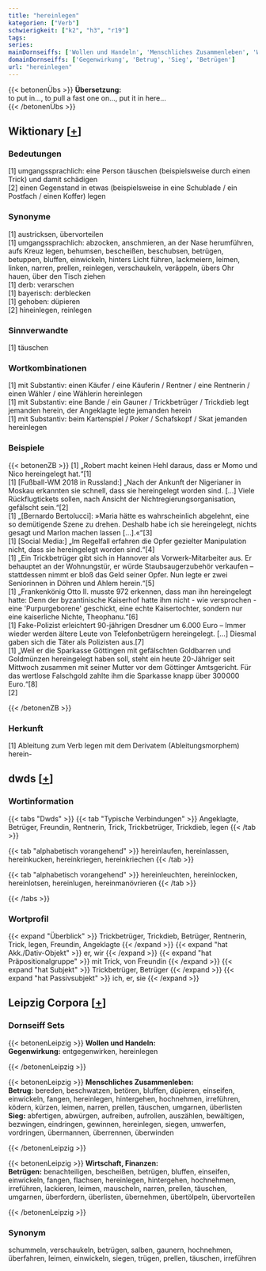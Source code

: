 ```yaml
---
title: "hereinlegen"
kategorien: ["Verb"]
schwierigkeit: ["k2", "h3", "r19"]
tags:
series:
mainDornseiffs: ['Wollen und Handeln', 'Menschliches Zusammenleben', 'Wirtschaft, Finanzen']
domainDornseiffs: ['Gegenwirkung', 'Betrug', 'Sieg', 'Betrügen']
url: "hereinlegen"
---
```


{{< betonenÜbs >}}
**Übersetzung:**  
to put in..., to pull a fast one on..., put it in here...  
{{< /betonenÜbs >}}

## Wiktionary [[+](https://de.wiktionary.org/wiki/hereinlegen)]

### Bedeutungen
[1] umgangssprachlich: eine Person täuschen (beispielsweise durch einen Trick) und damit schädigen  
[2] einen Gegenstand in etwas (beispielsweise in eine Schublade / ein Postfach / einen Koffer) legen  

### Synonyme
[1] austricksen, übervorteilen  
[1] umgangssprachlich: abzocken, anschmieren, an der Nase herumführen, aufs Kreuz legen, behumsen, bescheißen, beschubsen, betrügen, betuppen, bluffen, einwickeln, hinters Licht führen, lackmeiern, leimen, linken, narren, prellen, reinlegen, verschaukeln, veräppeln, übers Ohr hauen, über den Tisch ziehen  
[1] derb: verarschen  
[1] bayerisch: derblecken  
[1] gehoben: düpieren  
[2] hineinlegen, reinlegen  

### Sinnverwandte
[1] täuschen  

### Wortkombinationen
[1] mit Substantiv: einen Käufer / eine Käuferin / Rentner / eine Rentnerin / einen Wähler / eine Wählerin hereinlegen  
[1] mit Substantiv: eine Bande / ein Gauner / Trickbetrüger / Trickdieb legt jemanden herein, der Angeklagte legte jemanden herein  
[1] mit Substantiv: beim Kartenspiel / Poker / Schafskopf / Skat jemanden hereinlegen  

### Beispiele
{{< betonenZB >}}
[1] „Robert macht keinen Hehl daraus, dass er Momo und Nico hereingelegt hat.“[1]  
[1] [Fußball-WM 2018 in Russland:] „Nach der Ankunft der Nigerianer in Moskau erkannten sie schnell, dass sie hereingelegt worden sind. […] Viele Rückflugtickets sollen, nach Ansicht der Nichtregierungsorganisation, gefälscht sein.“[2]  
[1] „[Bernardo Bertolucci]: »Maria hätte es wahrscheinlich abgelehnt, eine so demütigende Szene zu drehen. Deshalb habe ich sie hereingelegt, nichts gesagt und Marlon machen lassen […].«“[3]  
[1] [Social Media:] „Im Regelfall erfahren die Opfer gezielter Manipulation nicht, dass sie hereingelegt worden sind.“[4]  
[1] „Ein Trickbetrüger gibt sich in Hannover als Vorwerk-Mitarbeiter aus. Er behauptet an der Wohnungstür, er würde Staubsaugerzubehör verkaufen – stattdessen nimmt er bloß das Geld seiner Opfer. Nun legte er zwei Seniorinnen in Döhren und Ahlem herein.“[5]  
[1] „Frankenkönig Otto II. musste 972 erkennen, dass man ihn hereingelegt hatte: Denn der byzantinische Kaiserhof hatte ihm nicht - wie versprochen - eine 'Purpurgeborene' geschickt, eine echte Kaisertochter, sondern nur eine kaiserliche Nichte, Theophanu.“[6]  
[1] Fake-Polizist erleichtert 90-jährigen Dresdner um 6.000 Euro – Immer wieder werden ältere Leute von Telefonbetrügern hereingelegt. […] Diesmal gaben sich die Täter als Polizisten aus.[7]  
[1] „Weil er die Sparkasse Göttingen mit gefälschten Goldbarren und Goldmünzen hereingelegt haben soll, steht ein heute 20-Jähriger seit Mittwoch zusammen mit seiner Mutter vor dem Göttinger Amtsgericht. Für das wertlose Falschgold zahlte ihm die Sparkasse knapp über 300 000 Euro.“[8]  
[2]  

{{< /betonenZB >}}
### Herkunft
[1] Ableitung zum Verb legen mit dem Derivatem (Ableitungsmorphem) herein-  



## dwds [[+](https://www.dwds.de/wb/hereinlegen)]

### Wortinformation
{{< tabs "Dwds" >}}
{{< tab "Typische Verbindungen" >}}
Angeklagte, Betrüger, Freundin, Rentnerin, Trick, Trickbetrüger, Trickdieb, legen
{{< /tab >}}

{{< tab "alphabetisch vorangehend" >}}
hereinlaufen, hereinlassen, hereinkucken, hereinkriegen, hereinkriechen
{{< /tab >}}

{{< tab "alphabetisch vorangehend" >}}
hereinleuchten, hereinlocken, hereinlotsen, hereinlugen, hereinmanövrieren
{{< /tab >}}

{{< /tabs >}}

### Wortprofil
{{< expand "Überblick" >}} Trickbetrüger, Trickdieb, Betrüger, Rentnerin, Trick, legen, Freundin, Angeklagte {{< /expand >}}
{{< expand "hat Akk./Dativ-Objekt" >}} er, wir {{< /expand >}}
{{< expand "hat Präpositionalgruppe" >}} mit Trick, von Freundin {{< /expand >}}
{{< expand "hat Subjekt" >}} Trickbetrüger, Betrüger {{< /expand >}}
{{< expand "hat Passivsubjekt" >}} ich, er, sie {{< /expand >}}

## Leipzig Corpora [[+](https://corpora.uni-leipzig.de/en/res?word=hereinlegen&corpusId=deu_newscrawl-public_2018)]

### Dornseiff Sets
{{< betonenLeipzig >}}
**Wollen und Handeln:**  
**Gegenwirkung:** entgegenwirken, hereinlegen  

{{< /betonenLeipzig >}}


{{< betonenLeipzig >}}
**Menschliches Zusammenleben:**  
**Betrug:** bereden, beschwatzen, betören, bluffen, düpieren, einseifen, einwickeln, fangen, hereinlegen, hintergehen, hochnehmen, irreführen, ködern, kürzen, leimen, narren, prellen, täuschen, umgarnen, überlisten  
**Sieg:** abfertigen, abwürgen, aufreiben, aufrollen, auszählen, bewältigen, bezwingen, eindringen, gewinnen, hereinlegen, siegen, umwerfen, vordringen, übermannen, überrennen, überwinden  

{{< /betonenLeipzig >}}


{{< betonenLeipzig >}}
**Wirtschaft, Finanzen:**  
**Betrügen:** benachteiligen, bescheißen, betrügen, bluffen, einseifen, einwickeln, fangen, flachsen, hereinlegen, hintergehen, hochnehmen, irreführen, lackieren, leimen, mauscheln, narren, prellen, täuschen, umgarnen, überfordern, überlisten, übernehmen, übertölpeln, übervorteilen  

{{< /betonenLeipzig >}}

### Synonym
schummeln, verschaukeln, betrügen, salben, gaunern, hochnehmen, überfahren, leimen, einwickeln, siegen, trügen, prellen, täuschen, irreführen

